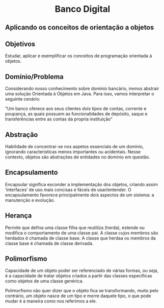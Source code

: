 <h1 align="center">Banco Digital</h1>
<h2>Aplicando os conceitos de orientação a objetos</h2>

## Objetivos

Estudar, aplicar e exemplificar os conceitos de programação orientada à objetos. 

## Domínio/Problema
<p>Considerando nosso conhecimento sobre domínio bancário, iremos abstrair uma solução Orientada à Objetos em Java. Para isso, vamos interpretar o seguinte cenário:</p>
"Um banco oferece aos seus clientes dois tipos de contas, corrente e poupança, as quais possuem as funcionalidades de depósito, saque e transferências entre as contas da propria instituição"

## Abstração

Habilidade de concentrar-se nos aspetos essenciais de um domínio, 
ignorando caracteristicas menos importantes ou acidentais. 
Nesse contexto, objetos são abstrações de entidades no domínio em questão.

## Encapsulamento

Encapsular significa esconder a implementação dos objetos, criando assim ‘interfaces’ de uso mais concisas e fáceis de usar/entender. O encapsulamento favorece principalmente dois aspectos de um sistema: a manutenção e evolução.

## Herança

Permite que defina uma classe filha que reutiliza (herda), estende ou modifica o comportamento de uma classe pai. A classe cujos membros são herdados é chamada de classe base. A classe que herdaa os membros da classe base é chamada de classe derivada.

## Polimorfismo

Capacidade de um objeto poder ser referenciado de várias formas, ou seja, é a capacidade de tratar objetos criados a partir das classes específicas como objetos de uma classe genérica.

Polimorfismo não quer dizer que o objeto fica se transformando, muito pelo contrário, um objeto nasce de um tipo e morre daquele tipo, o que pode mudar é a maneira como nos referimos a ele.